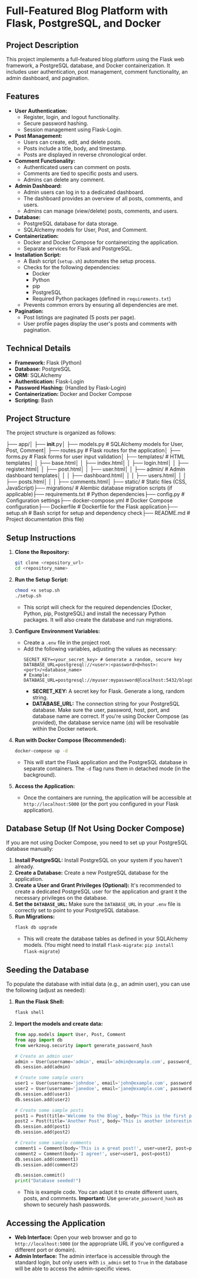 # Full-Featured Blog Platform with Flask, PostgreSQL, and Docker

## Project Description

This project implements a full-featured blog platform using the Flask web framework, a PostgreSQL database, and Docker containerization. It includes user authentication, post management, comment functionality, an admin dashboard, and pagination.

## Features

- **User Authentication:**
  - Register, login, and logout functionality.
  - Secure password hashing.
  - Session management using Flask-Login.
- **Post Management:**
  - Users can create, edit, and delete posts.
  - Posts include a title, body, and timestamp.
  - Posts are displayed in reverse chronological order.
- **Comment Functionality:**
  - Authenticated users can comment on posts.
  - Comments are tied to specific posts and users.
  - Admins can delete any comment.
- **Admin Dashboard:**
  - Admin users can log in to a dedicated dashboard.
  - The dashboard provides an overview of all posts, comments, and users.
  - Admins can manage (view/delete) posts, comments, and users.
- **Database:**
  - PostgreSQL database for data storage.
  - SQLAlchemy models for User, Post, and Comment.
- **Containerization:**
  - Docker and Docker Compose for containerizing the application.
  - Separate services for Flask and PostgreSQL.
- **Installation Script:**
  - A Bash script (`setup.sh`) automates the setup process.
  - Checks for the following dependencies:
    - Docker
    - Python
    - pip
    - PostgreSQL
    - Required Python packages (defined in `requirements.txt`)
  - Prevents common errors by ensuring all dependencies are met.
- **Pagination:**
  - Post listings are paginated (5 posts per page).
  - User profile pages display the user's posts and comments with pagination.

## Technical Details

- **Framework:** Flask (Python)
- **Database:** PostgreSQL
- **ORM:** SQLAlchemy
- **Authentication:** Flask-Login
- **Password Hashing:** (Handled by Flask-Login)
- **Containerization:** Docker and Docker Compose
- **Scripting:** Bash

## Project Structure

The project structure is organized as follows:

├── app/│ ├── **init**.py│ ├── models.py # SQLAlchemy models for User, Post, Comment│ ├── routes.py # Flask routes for the application│ ├── forms.py # Flask forms for user input validation│ ├── templates/ # HTML templates│ │ ├── base.html│ │ ├── index.html│ │ ├── login.html│ │ ├── register.html│ │ ├── post.html│ │ ├── user.html│ │ ├── admin/ # Admin dashboard templates│ │ │ ├── dashboard.html│ │ │ ├── users.html│ │ │ ├── posts.html│ │ │ ├── comments.html│ ├── static/ # Static files (CSS, JavaScript)├── migrations/ # Alembic database migration scripts (if applicable)├── requirements.txt # Python dependencies├── config.py # Configuration settings├── docker-compose.yml # Docker Compose configuration├── Dockerfile # Dockerfile for the Flask application├── setup.sh # Bash script for setup and dependency check├── README.md # Project documentation (this file)

## Setup Instructions

1.  **Clone the Repository:**

    ```bash
    git clone <repository_url>
    cd <repository_name>
    ```

2.  **Run the Setup Script:**

    ```bash
    chmod +x setup.sh
    ./setup.sh
    ```

    - This script will check for the required dependencies (Docker, Python, pip, PostgreSQL) and install the necessary Python packages. It will also create the database and run migrations.

3.  **Configure Environment Variables:**

    - Create a `.env` file in the project root.
    - Add the following variables, adjusting the values as necessary:
      ```
      SECRET_KEY=<your_secret_key> # Generate a random, secure key
      DATABASE_URL=postgresql://<user>:<password>@<host>:<port>/<database_name>
      # Example:  DATABASE_URL=postgresql://myuser:mypassword@localhost:5432/blogdb
      ```
      - **SECRET_KEY:** A secret key for Flask. Generate a long, random string.
      - **DATABASE_URL:** The connection string for your PostgreSQL database. Make sure the user, password, host, port, and database name are correct. If you're using Docker Compose (as provided), the database service name (`db`) will be resolvable within the Docker network.

4.  **Run with Docker Compose (Recommended):**

    ```bash
    docker-compose up -d
    ```

    - This will start the Flask application and the PostgreSQL database in separate containers. The `-d` flag runs them in detached mode (in the background).

5.  **Access the Application:**

    - Once the containers are running, the application will be accessible at `http://localhost:5000` (or the port you configured in your Flask application).

## Database Setup (If Not Using Docker Compose)

If you are not using Docker Compose, you need to set up your PostgreSQL database manually:

1.  **Install PostgreSQL:** Install PostgreSQL on your system if you haven't already.
2.  **Create a Database:** Create a new PostgreSQL database for the application.
3.  **Create a User and Grant Privileges (Optional):** It's recommended to create a dedicated PostgreSQL user for the application and grant it the necessary privileges on the database.
4.  **Set the `DATABASE_URL`:** Make sure the `DATABASE_URL` in your `.env` file is correctly set to point to your PostgreSQL database.
5.  **Run Migrations:**
    ```bash
    flask db upgrade
    ```
    - This will create the database tables as defined in your SQLAlchemy models. (You might need to install `flask-migrate`: `pip install flask-migrate`)

## Seeding the Database

To populate the database with initial data (e.g., an admin user), you can use the following (adjust as needed):

1.  **Run the Flask Shell:**
    ```bash
    flask shell
    ```
2.  **Import the models and create data:**

    ```python
    from app.models import User, Post, Comment
    from app import db
    from werkzeug.security import generate_password_hash

    # Create an admin user
    admin = User(username='admin', email='admin@example.com', password_hash=generate_password_hash('adminpass'), is_admin=True)
    db.session.add(admin)

    # Create some sample users
    user1 = User(username='johndoe', email='john@example.com', password_hash=generate_password_hash('userpass'))
    user2 = User(username='janedoe', email='jane@example.com', password_hash=generate_password_hash('userpass'))
    db.session.add(user1)
    db.session.add(user2)

    # Create some sample posts
    post1 = Post(title='Welcome to the Blog', body='This is the first post!', user=admin)
    post2 = Post(title='Another Post', body='This is another interesting post.', user=user1)
    db.session.add(post1)
    db.session.add(post2)

    # Create some sample comments
    comment1 = Comment(body='This is a great post!', user=user2, post=post1)
    comment2 = Comment(body='I agree!', user=user1, post=post1)
    db.session.add(comment1)
    db.session.add(comment2)

    db.session.commit()
    print("Database seeded!")
    ```

    - This is example code. You can adapt it to create different users, posts, and comments. **Important:** Use `generate_password_hash` as shown to securely hash passwords.

## Accessing the Application

- **Web Interface:** Open your web browser and go to `http://localhost:5000` (or the appropriate URL if you've configured a different port or domain).
- **Admin Interface:** The admin interface is accessible through the standard login, but only users with `is_admin` set to `True` in the database will be able to access the admin-specific views.

